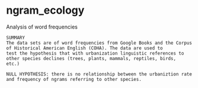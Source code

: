 # ngram_ecology
Analysis of word frequencies

    SUMMARY
    The data sets are of word frequencies from Google Books and the Corpus of Historical American English (COHA). The data are used to         test the hypothesis that with urbanization linguistic references to other species declines (trees, plants, mammals, reptiles, birds,       etc.)

    NULL HYPOTHESIS: there is no relationship between the urbaniztion rate and frequency of ngrams referring to other species.                    




